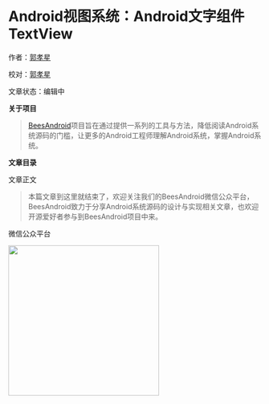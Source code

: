 # Android视图系统：Android文字组件TextView

作者：[郭孝星](https://github.com/guoxiaoxing)

校对：[郭孝星](https://github.com/guoxiaoxing)

文章状态：编辑中

**关于项目**

> [BeesAndroid](https://github.com/BeesAndroid/BeesAndroid)项目旨在通过提供一系列的工具与方法，降低阅读Android系统源码的门槛，让更多的Android工程师理解Android系统，掌握Android系统。

**文章目录**



文章正文



> 本篇文章到这里就结束了，欢迎关注我们的BeesAndroid微信公众平台，BeesAndroid致力于分享Android系统源码的设计与实现相关文章，也欢迎开源爱好者参与到BeesAndroid项目中来。

微信公众平台

<img src="https://github.com/BeesAndroid/BeesAndroid/raw/master/art/wechat.png" width="300"/>
